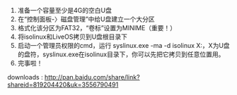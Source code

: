 1. 准备一个容量至少是4G的空白U盘
2. 在“控制面板-〉磁盘管理”中给U盘建立一个大分区
3. 格式化该分区为FAT32，“卷标”设置为MINIME（重要！）
4. 将isolinux和LiveOS拷贝到U盘根目录下
5. 启动一个管理员权限的cmd，运行 syslinux.exe -ma -d isolinux X:，X为U盘的盘符，syslinux.exe在isolinux目录下，你可以先把它拷贝到任意位置用。
6. 完事啦！

downloads : http://pan.baidu.com/share/link?shareid=819204420&uk=3556790491
